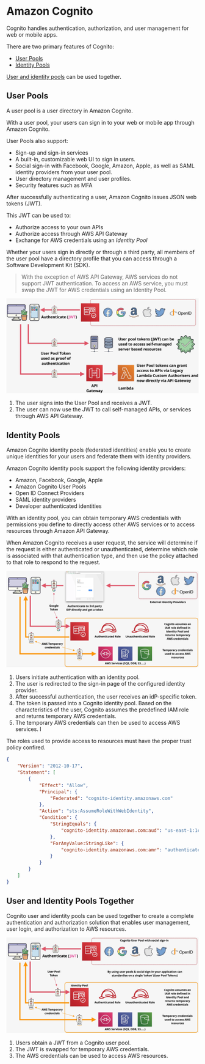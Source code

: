 # Amazon Cognito

Cognito handles authentication, authorization, and user management for web or mobile apps.

There are two primary features of Cognito:
- [User Pools](#user-pools)
- [Identity Pools](#identity-pools)

[User and identity pools](#user-and-identity-pools-together) can be used together.

## User Pools

A user pool is a user directory in Amazon Cognito. 

With a user pool, your users can sign in to your web or mobile app through Amazon Cognito.

User Pools also support:
- Sign-up and sign-in services
- A built-in, customizable web UI to sign in users.
- Social sign-in with Facebook, Google, Amazon, Apple, as well as SAML identity providers from your user pool.
- User directory management and user profiles.
- Security features such as MFA

After successfully authenticating a user, Amazon Cognito issues JSON web tokens (JWT).

This JWT can be used to:
- Authorize access to your own APIs
- Authorize access through AWS API Gateway
- Exchange for AWS credentials using an *Identity Pool*

Whether your users sign in directly or through a third party, all members of the user pool have a directory profile that you can access through a Software Development Kit (SDK).

> With the exception of AWS API Gateway, AWS services do not support JWT authentication. To access an AWS service, you must swap the JWT for AWS credentials using an Identity Pool.

![Amazon Cognito User Pool](./static/images/cognito_userpool.png)

1. The user signs into the User Pool and receives a JWT.
2. The user can now use the JWT to call self-managed APIs, or services through AWS API Gateway.

## Identity Pools

Amazon Cognito identity pools (federated identities) enable you to create unique identities for your users and federate them with identity providers.

Amazon Cognito identity pools support the following identity providers:
- Amazon, Facebook, Google, Apple
- Amazon Cognito User Pools
- Open ID Connect Providers
- SAML identity providers
- Developer authenticated identities

With an identity pool, you can obtain temporary AWS credentials with permissions you define to directly access other AWS services or to access resources through Amazon API Gateway.

When Amazon Cognito receives a user request, the service will determine if the request is either authenticated or unauthenticated, determine which role is associated with that authentication type, and then use the policy attached to that role to respond to the request. 

![Amazon Cognito Identity Pool](./static/images/cognito_identitypool.png)

1. Users initiate authentication with an identity pool.
2. The user is redirected to the sign-in page of the configured identity provider.
3. After successful authentication, the user receives an idP-specific token.
4. The token is passed into a Cognito identity pool. Based on the characteristics of the user, Cognito assumes the predefined IAM role and returns temporary AWS credentials.
5. The temporary AWS credentials can then be used to access AWS services. I

The roles used to provide access to resources must have the proper trust policy confired.
```json
{
    "Version": "2012-10-17",
    "Statement": [
        {
            "Effect": "Allow",
            "Principal": {
                "Federated": "cognito-identity.amazonaws.com"
            },
            "Action": "sts:AssumeRoleWithWebIdentity",
            "Condition": {
                "StringEquals": {
                    "cognito-identity.amazonaws.com:aud": "us-east-1:1cd55b65-2d71-441c-83c0-a5de48b83f77"
                },
                "ForAnyValue:StringLike": {
                    "cognito-identity.amazonaws.com:amr": "authenticated"
                }
            }
        }
    ]
}
```

## User and Identity Pools Together

Cognito user and identity pools can be used together to create a complete authentication and authorization solution that enables user management, user login, and authorization to AWS resources.

![Cognito User and Identity Pools together](./static/images/cognito_userandidentitypool.png)
1. Users obtain a JWT from a Cognito user pool.
2. The JWT is swapped for temporary AWS credentials.
3. The AWS credentials can be used to access AWS resources.